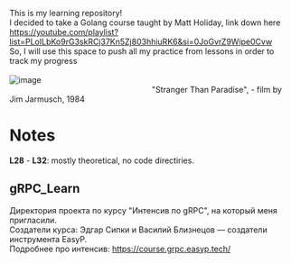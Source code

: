 This is my learning repository!\
I decided to take a Golang course taught by Matt Holiday, link down here\
https://youtube.com/playlist?list=PLoILbKo9rG3skRCj37Kn5Zj803hhiuRK6&si=0JoGvrZ9Wipe0Cvw    
So, I will use this space to push all my practice from lessons in order to track my progress\
\
![image](https://github.com/user-attachments/assets/15439e86-04fa-440e-8324-5fa805848768) \
&nbsp;&nbsp;&nbsp;&nbsp;&nbsp;&nbsp;&nbsp;&nbsp;&nbsp;&nbsp;&nbsp;&nbsp;&nbsp;&nbsp;&nbsp;&nbsp;&nbsp;&nbsp;&nbsp;&nbsp;&nbsp;&nbsp;&nbsp;&nbsp;&nbsp;&nbsp;&nbsp;&nbsp;&nbsp;&nbsp;&nbsp;&nbsp;&nbsp;&nbsp;&nbsp;&nbsp;&nbsp;&nbsp;&nbsp;&nbsp;&nbsp;&nbsp;&nbsp;&nbsp;&nbsp;&nbsp;&nbsp;&nbsp;&nbsp;&nbsp;&nbsp;&nbsp;&nbsp;&nbsp;&nbsp;&nbsp;&nbsp;&nbsp;&nbsp;&nbsp;&nbsp;&nbsp;&nbsp;&nbsp;"Stranger Than Paradise", - film by Jim Jarmusch, 1984

# Notes   
**L28** - **L32**: mostly theoretical, no code directiries.   
## gRPC_Learn   
Директория проекта по курсу "Интенсив по gRPC", на который меня пригласили.   
Создатели курса: Эдгар Сипки и Василий Близнецов — создатели инструмента EasyP.   
Подробнее про интенсив: https://course.grpc.easyp.tech/
